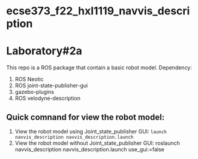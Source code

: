 # ecse373_f22_hxl1119_navvis_description

# Laboratory#2a

This repo is a ROS package that contain a basic robot model. 
Dependency:
1. ROS Neotic
2. ROS joint-state-publisher-gui
3. gazebo-plugins
4. ROS velodyne-description

## Quick comnand for view the robot model:
1. View the robot model using Joint_state_publisher GUI:
`launch navvis_description navvis_description.launch`
2. View the robot model without Joint_state_publisher GUI:
roslaunch navvis_description navvis_description.launch use_gui:=false
